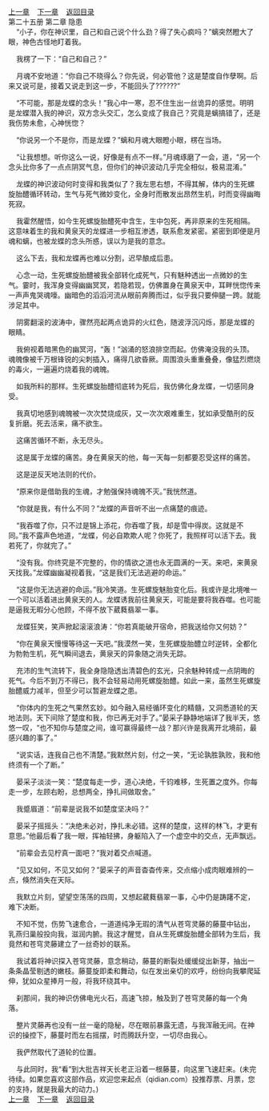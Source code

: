 
[上一章](https://github.com/xiaominghe2014/spider_book/blob/master/book/知北游/第359章.md)&nbsp;&nbsp;&nbsp;&nbsp;[下一章](https://github.com/xiaominghe2014/spider_book/blob/master/book/知北游/第361章.md)&nbsp;&nbsp;&nbsp;&nbsp;[返回目录](https://github.com/xiaominghe2014/spider_book/blob/master/book/知北游/README.md)
<br /> 第二十五册 第二章 隐患<br />
        “小子，你在神识里，自己和自己说个什么劲？得了失心疯吗？”螭突然瞪大了眼，神色古怪地盯着我。

    我楞了一下：“自己和自己？”

    月魂不安地道：“你自己不晓得么？你先说，何必管他？这是楚度自作孽啊。后来又说可是，接着又说走到这一步，不能回头了??????”

    “不可能，那是龙蝶的念头！”我心中一寒，忍不住生出一丝诡异的感觉。明明是龙蝶潜入我的神识，双方念头交汇，怎么变成了我自己？究竟是螭搞错了，还是我伤势未愈，心神恍惚？

    “你说另一个不是你，而是龙蝶？”螭和月魂大眼瞪小眼，楞在当场。

    “让我想想。听你这么一说，好像是有点不一样。”月魂琢磨了一会，道，“另一个念头比你多了一点点阴冥气息，但你们的神识波动几乎完全相似，极易混淆。”

    龙蝶的神识波动何时变得和我类似了？我左思右想，不得其解，体内的生死螺旋胎醴循环转动，生气与死气微妙变化，全身时而散发出昂然生机，时而变得幽晦死寂。

    我霍然醒悟，如今生死螺旋胎醴死中含生，生中包死，再非原来的生死相隔。这意味着生的我和黄泉天的龙蝶进一步相互渗透，联系愈发紧密。紧密到即便是月魂和螭，也被龙蝶的念头所惑，误以为是我的意念。

    这么下去，我和龙蝶再也难以分割，迟早酿成后患。

    心念一动，生死螺旋胎醴被我全部转化成死气，只有魅种透出一点微妙的生气。霎时，我浑身变得幽幽冥冥，若隐若现，仿佛置身在黄泉天中，耳畔恍惚传来一声声鬼哭魂嚎。幽暗色的滔滔河流从眼前奔腾而过，似乎我只要伸腿一跨。就能涉足其中。

    阴雾翻滚的波涛中，骤然亮起两点诡异的火红色，随波浮沉闪烁，那是龙蝶的眼睛。

    我俯视着暗黑色的幽冥河，“轰！”汹涌的怒浪排空而起。仿佛淹没我的头顶。魂魄像被千万根锋锐的尖刺插入，痛得几欲昏厥。周围浪头重重叠叠，像猛烈燃烧的毒火，一遍遍灼烧着我的魂魄。

    如我所料的那样。生死螺旋胎醴彻底转为死后，我仿佛化身龙蝶，一切感同身受。

    我真切地感到魂魄被一次次焚烧成灰，又一次次艰难重生，犹如承受酷刑的反复折磨。死去活来，痛不欲生。

    这痛苦循环不断，永无尽头。

    这是属于龙蝶的痛苦。身在黄泉天的他，每一天每一刻都要忍受这样的痛苦。

    这是逆反天地法则的代价。

    “原来你是借助我的生魂，才勉强保持魂魄不灭。”我恍然道。

    “你就是我，有什么不同？”龙蝶的声音听不出一点痛楚的痕迹。

    “我吞噬了你，只不过是锦上添花，你吞噬了我，却是雪中得炭。这就是不同。”我不露声色地道，“龙蝶，何必自欺欺人呢？你死了，我照样可以活下去。我若死了，你就完了。”

    “没有我。你终究是不完整的，你的情欲之道也永无圆满的一天。来吧，来黄泉天找我。”龙蝶幽幽凝视着我，“这是我们无法逃避的命运。”

    “这是你无法逃避的命运。”我冷笑道。生死螺旋魅胎变化后。我或许是北境唯一一个可以活着进出黄泉天的人。龙蝶诱我前往黄泉天，可能是要将我吞噬。也可能是逼我无暇分心他顾，不得不放下葳蕤翡翠一事。

    龙蝶狂笑，笑声掀起滚滚浪涛：“你若真能破开宿命，把我送给你又何妨？”

    “你在黄泉天慢慢等待这一天吧。”我漠然一笑，生死螺旋胎醴立时逆转，全都化为勃勃生机，死气瞬间退去，黄泉天的异象随之消失无踪。

    充沛的生气流转下，我全身隐隐透出清碧色的玄光，只余魅种转成一点阴晦的死气。今后不到万不得已，我不会轻易动用死螺旋胎醴。如此一来，虽然生死螺旋胎醴威力减半，但至少可以暂避龙蝶之患。

    “你体内的生死之气果然玄妙。如今融入易经循环变化的精髓，又洞悉道轮的天地法则。天下间除了楚度和我，你已再无对手了。”晏采子静静地端详了我半天，悠悠一叹，“也不知你与楚度之间，谁可赢得最终一战？那兴许是我离开北境前，最感兴趣的事了。”

    “说实话，连我自己也不清楚。”我默然片刻，付之一笑，“无论孰胜孰败，我和他终须有一个了断。”

    晏采子淡淡一笑：“楚度每走一步，道心决绝，千钧难移，生死置之度外。你每走一步，左顾右盼，总想两全，挣扎间做取舍。”

    我蹙眉道：“前辈是说我不如楚度坚决吗？”

    晏采子摇摇头：“决绝未必对，挣扎未必错。这样的楚度，这样的林飞，才更有意思。”他最后看了我一眼，挥袖轻拂，身躯陷入了一个虚空中的交点，无声飘远。

    “前辈会去见柠真一面吧？”我对着交点喊道。

    “见又如何，不见又如何？”晏采子的声音杳杳传来，交点缩小成肉眼难辨的一点，倏然消失在天际。

    我默立片刻，望望空荡荡的四周，又想起葳蕤翡翠一事，心中仍是踌躇不定，难下决断。

    不知不觉，伤势飞速愈合，一道道纯净无瑕的清气从苍穹灵藤的藤蔓中钻出，乳燕归巢般投向我，滋润内腑。我这才醒觉，自从生死螺旋胎醴全部转为生后，我竟然和苍穹灵藤建立了一丝奇妙的联系。

    我试着将神识探入苍穹灵藤，意念稍动，藤蔓的断裂处缓缓绽出新芽，抽出一条条晶莹剔透的嫩枝。藤蔓旋即柔和舞动，似在发出亲切的欢呼，纷纷向我攀爬延伸，犹如众星捧月一般，将我环绕其中。

    刹那间，我的神识仿佛电光火石，高速飞掠，触及到了苍穹灵藤的每一个角落。

    整片灵藤再也没有一丝一毫的隐秘，尽在眼前暴露无遗，与我浑融无间。在神识的操控下，藤蔓时而左右摇摆，时而腾跃升空，一切尽由我心。

    我俨然取代了道轮的位置。

    与此同时，我“看”到大批吉祥天长老正沿着一根藤蔓，向这里飞速赶来。(未完待续。如果您喜欢这部作品，欢迎您来起点（qidian.com）投推荐票、月票，您的支持，就是我最大的动力。)
  <br />
[上一章](https://github.com/xiaominghe2014/spider_book/blob/master/book/知北游/第359章.md)&nbsp;&nbsp;&nbsp;&nbsp;[下一章](https://github.com/xiaominghe2014/spider_book/blob/master/book/知北游/第361章.md)&nbsp;&nbsp;&nbsp;&nbsp;[返回目录](https://github.com/xiaominghe2014/spider_book/blob/master/book/知北游/README.md)
